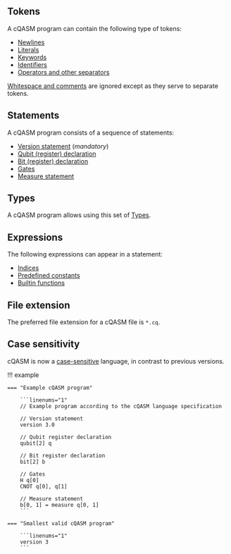## Tokens

A cQASM program can contain the following type of tokens:

- [Newlines](tokens/newlines.md)
- [Literals](tokens/literals.md)
- [Keywords](tokens/keywords.md)
- [Identifiers](tokens/identifiers.md)
- [Operators and other separators](tokens/operators_and_punctuators.md)  

[Whitespace and comments](tokens/whitespace_and_comments.md) are ignored except as they serve to separate tokens.

## Statements

A cQASM program consists of a sequence of statements:

- [Version statement](statements/version_statement.md) (_mandatory_)
- [Qubit (register) declaration](statements/qubit_register_declaration.md)
- [Bit (register) declaration](statements/bit_register_declaration.md)
- [Gates](statements/gates.md)
- [Measure statement](statements/measure_statement.md)

## Types

A cQASM program allows using this set of [Types](types.md). 

## Expressions

The following expressions can appear in a statement:

- [Indices](expressions/indices.md)
- [Predefined constants](expressions/predefined_constants.md)
- [Builtin functions](expressions/builtin_functions.md)

## File extension

The preferred file extension for a cQASM file is `*.cq`.

## Case sensitivity

cQASM is now a [case-sensitive](case_sensitivity.md) language, in contrast to previous versions.

!!! example

    === "Example cQASM program"

        ```linenums="1"
        // Example program according to the cQASM language specification
        
        // Version statement
        version 3.0
        
        // Qubit register declaration
        qubit[2] q

        // Bit register declaration
        bit[2] b
        
        // Gates
        H q[0]
        CNOT q[0], q[1]
        
        // Measure statement
        b[0, 1] = measure q[0, 1]
        ```

    === "Smallest valid cQASM program"

        ```linenums="1"
        version 3
        ```

